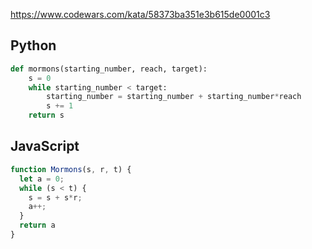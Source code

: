 https://www.codewars.com/kata/58373ba351e3b615de0001c3

## Python
```python
def mormons(starting_number, reach, target):
    s = 0
    while starting_number < target:
        starting_number = starting_number + starting_number*reach
        s += 1
    return s
```

## JavaScript
```js
function Mormons(s, r, t) {
  let a = 0;
  while (s < t) {
    s = s + s*r;
    a++;
  }
  return a
}
```